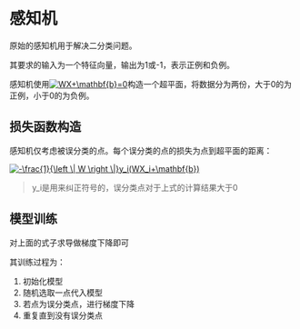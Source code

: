 # 感知机

原始的感知机用于解决二分类问题。

其要求的输入为一个特征向量，输出为1或-1，表示正例和负例。

感知机使用<a href="https://www.codecogs.com/eqnedit.php?latex=WX&plus;\mathbf{b}=0" target="_blank"><img src="https://latex.codecogs.com/gif.latex?WX&plus;\mathbf{b}=0" title="WX+\mathbf{b}=0" /></a>构造一个超平面，将数据分为两份，大于0的为正例，小于0的为负例。

## 损失函数构造

感知机仅考虑被误分类的点。每个误分类的点的损失为点到超平面的距离：

<a href="https://www.codecogs.com/eqnedit.php?latex=-\frac{1}{\left&space;\|&space;W&space;\right&space;\|}y_i(WX_i&plus;\mathbf{b})" target="_blank"><img src="https://latex.codecogs.com/gif.latex?-\frac{1}{\left&space;\|&space;W&space;\right&space;\|}y_i(WX_i&plus;\mathbf{b})" title="-\frac{1}{\left \| W \right \|}y_i(WX_i+\mathbf{b})" /></a>

> y_i是用来纠正符号的，误分类点对于上式的计算结果大于0

## 模型训练

对上面的式子求导做梯度下降即可

其训练过程为：

1. 初始化模型
2. 随机选取一点代入模型
3. 若点为误分类点，进行梯度下降
4. 重复直到没有误分类点

